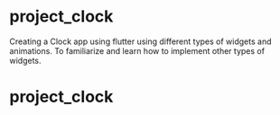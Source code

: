 # project_clock

Creating a Clock app using flutter using different types of widgets and animations.
To familiarize and learn how to implement other types of widgets.


# project_clock
